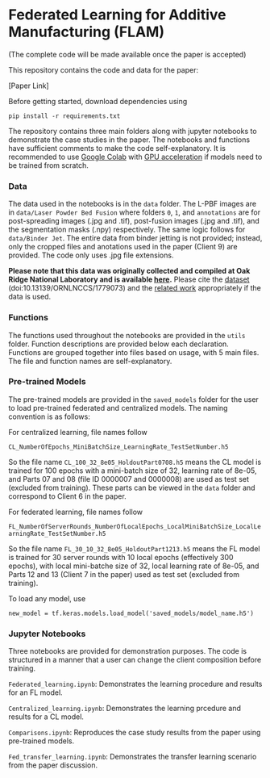 # Federated Learning for Additive Manufacturing (FLAM)
(The complete code will be made available once the paper is accepted)

This repository contains the code and data for the paper:

[Paper Link]

Before getting started, download dependencies using
```
pip install -r requirements.txt
```

The repository contains three main folders along with jupyter notebooks to demonstrate the case studies in the paper. The notebooks and functions have sufficient comments to make the code self-explanatory. It is recommended to use [Google Colab](https://colab.research.google.com/?utm_source=scs-index) with [GPU acceleration](https://colab.research.google.com/notebooks/gpu.ipynb) if models need to be trained from scratch.

### Data
The data used in the notebooks is in the `data` folder. The L-PBF images are in `data/Laser Powder Bed Fusion` where folders `0`, `1`, and `annotations` are for post-spreading images (.jpg and .tif), post-fusion images (.jpg and .tif), and the segmentation masks (.npy) respectively. The same logic follows for `data/Binder Jet`. The entire data from binder jetting is not provided; instead, only the cropped files and anotations used in the paper (Client 9) are provided. The code only uses .jpg file extensions.

**Please note that this data was originally collected and compiled at Oak Ridge National Laboratory and is available [here](https://www.osti.gov/dataexplorer/biblio/dataset/1779073).** Please cite the [dataset](https://www.osti.gov/dataexplorer/biblio/dataset/1779073) (doi:10.13139/ORNLNCCS/1779073) and the [related work](https://www.sciencedirect.com/science/article/pii/S2214860420308253) appropriately if the data is used.

### Functions
The functions used throughout the notebooks are provided in the `utils` folder. Function descriptions are provided below each declaration. Functions are grouped together into files based on usage, with 5 main files. The file and function names are self-explanatory.

### Pre-trained Models
The pre-trained models are provided in the `saved_models` folder for the user to load pre-trained federated and centralized models. The naming convention is as follows:

For centralized learning, file names follow 

`CL_NumberOfEpochs_MiniBatchSize_LearningRate_TestSetNumber.h5`

So the file name `CL_100_32_8e05_HoldoutPart0708.h5` means the CL model is trained for 100 epochs with a mini-batch size of 32, learning rate of 8e-05, and Parts 07 and 08 (file ID 0000007 and 0000008) are used as test set (excluded from training). These parts can be viewed in the `data` folder and correspond to Client 6 in the paper.

For federated learning, file names follow 

`FL_NumberOfServerRounds_NumberOfLocalEpochs_LocalMiniBatchSize_LocalLearningRate_TestSetNumber.h5`

So the file name `FL_30_10_32_8e05_HoldoutPart1213.h5` means the FL model is trained for 30 server rounds with 10 local epochs (effectively 300 epochs), with local mini-batche size of 32, local learning rate of 8e-05, and Parts 12 and 13 (Client 7 in the paper) used as test set (excluded from training).

To load any model, use
```
new_model = tf.keras.models.load_model('saved_models/model_name.h5')
```
### Jupyter Notebooks
Three notebooks are provided for demonstration purposes. The code is structured in a manner that a user can change the client composition before training.

`Federated_learning.ipynb`: Demonstrates the learning procedure and results for an FL model.

`Centralized_learning.ipynb`: Demonstrates the learning prcedure and results for a CL model.

`Comparisons.ipynb`: Reproduces the case study results from the paper using pre-trained models.

`Fed_transfer_learning.ipynb`: Demonstrates the transfer learning scenario from the paper discussion.
